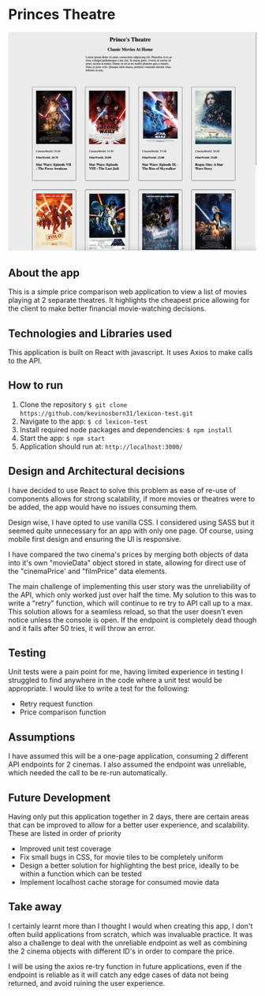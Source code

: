 # Princes Theatre
![Princes Theatre](./app.png)
## About the app
This is a simple price comparison web application to view a list of movies playing at 2 separate theatres. It highlights the cheapest price allowing for the client to make better financial movie-watching decisions.

## Technologies and Libraries used
This application is built on React with javascript. It uses Axios to make calls to the API.
  
## How to run
1. Clone the repository `$ git clone https://github.com/kevinosborn31/lexicon-test.git`
2. Navigate to the app:  `$ cd lexicon-test` 
3. Install required node packages and dependencies: `$ npm install`
4. Start the app: `$ npm start`
5. Application should run at: `http://localhost:3000/`

## Design and Architectural decisions
I have decided to use React to solve this problem as ease of re-use of components allows for strong scalability, if more movies or theatres were to be added, the app would have no issues consuming them.

Design wise, I have opted to use vanilla CSS. I considered using SASS but it seemed quite unnecessary for an app with only one page. Of course, using mobile first design and ensuring the UI is responsive.

I have compared the two cinema's prices by merging both objects of data into it's own "movieData" object stored in state, allowing for direct use of the "cinemaPrice' and "filmPrice" data elements.

The main challenge of implementing this user story was the unreliability of the API, which only worked just over half the time. My solution to this was to write a "retry" function, which will continue to re try to API call up to a max. This solution allows for a seamless reload, so that the user doesn't even notice unless the console is open. If the endpoint is completely dead though and it fails after 50 tries, it will throw an error.

## Testing
Unit tests were a pain point for me, having limited experience in testing I struggled to find anywhere in the code where a unit test would be appropriate. I would like to write a test for the following:

* Retry request function
* Price comparison function

## Assumptions
I have assumed this will be a one-page application, consuming 2 different API endpoints for 2 cinemas. I also assumed the endpoint was unreliable, which needed the call to be re-run automatically.

## Future Development
Having only put this application together in 2 days, there are certain areas that can be improved to allow for a better user experience, and scalability. These are listed in order of priority

* Improved unit test coverage
* Fix small bugs in CSS, for movie tiles to be completely uniform
* Design a better solution for highlighting the best price, ideally to be within a function which can be tested
* Implement localhost cache storage for consumed movie data

## Take away
I certainly learnt more than I thought I would when creating this app, I don't often build applications from scratch, which was invaluable practice. It was also a challenge to deal with the unreliable endpoint as well as combining the 2 cinema objects with different ID's in order to compare the price.

I will be using the axios re-try function in future applications, even if the endpoint is reliable as it will catch any edge cases of data not being returned, and avoid ruining the user experience.

